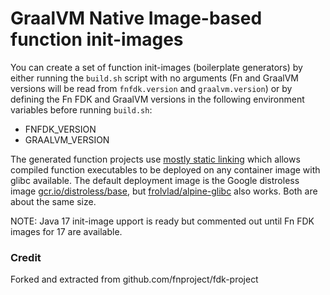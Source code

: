 # GraalVM Native Image-based function init-images

You can create a set of function init-images (boilerplate generators) by either
running the `build.sh` script with no arguments (Fn and GraalVM versions will be
read from `fnfdk.version` and `graalvm.version`) or by defining the Fn FDK and
GraalVM versions in the following environment variables before running `build.sh`:
* FNFDK_VERSION
* GRAALVM_VERSION

The generated function projects use [mostly static linking](https://www.graalvm.org/reference-manual/native-image/StaticImages/)
which allows compiled function executables to be deployed on any container image with glibc available.  The default deployment image is the Google distroless image [gcr.io/distroless/base](https://github.com/GoogleContainerTools/distroless/blob/main/base/README.md), but [frolvlad/alpine-glibc](https://hub.docker.com/r/frolvlad/alpine-glibc) also works.  Both are about the same size.

NOTE: Java 17 init-image upport is ready but commented out until Fn FDK images for 17 are available.

### Credit

Forked and extracted from github.com/fnproject/fdk-project
